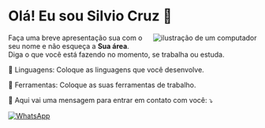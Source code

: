 # Olá! Eu sou Silvio Cruz 👋

<img
  src="https://raw.githubusercontent.com/MicaelliMedeiros/micaellimedeiros/master/image/computer-illustration.png"
  alt="ilustração de um computador"
  align="right"
/>

<p align="left">
  Faça uma breve apresentação sua com o seu nome e não esqueça a
  <strong>Sua área</strong>.<br />
  Diga o que você está fazendo no momento, se trabalha ou estuda.
</p>

<p align="left">
  🦄 Linguagens: Coloque as linguagens que você desenvolve.
</p>

<p align="left">💼 Ferramentas: Coloque as suas ferramentas de trabalho.</p>

<p align="left">💌 Aqui vai uma mensagem para entrar em contato com você: ⤵️</p>

<a href="https://meu-zapp.vercel.app/" title="WhatsApp" target="_blank">
    <img
      src="https://img.shields.io/badge/-WhatsApp-25d366?style=flat-square&labelColor=25d366&logo=whatsapp&logoColor=white"
      alt="WhatsApp"
    />
  </a>
</p>
